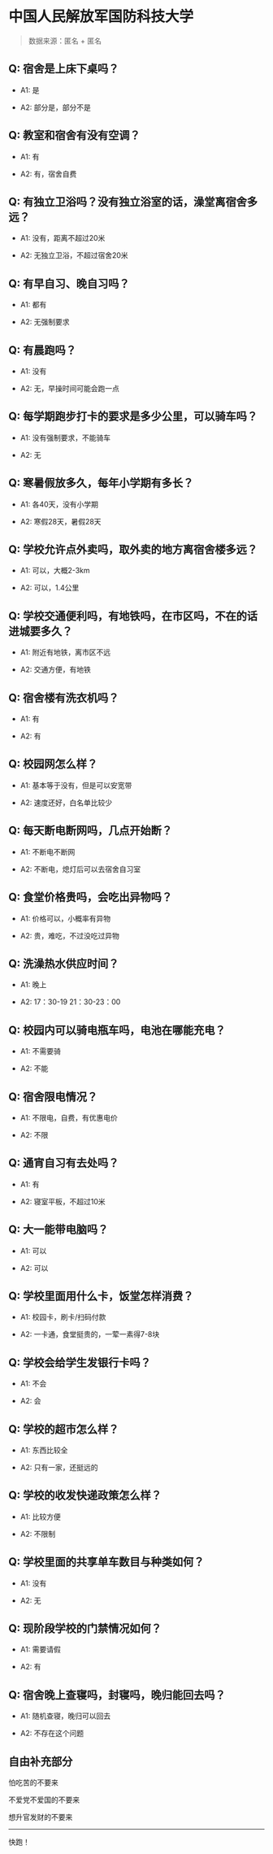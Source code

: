 # 中国人民解放军国防科技大学

> 数据来源：匿名 + 匿名

## Q: 宿舍是上床下桌吗？

- A1: 是

- A2: 部分是，部分不是

## Q: 教室和宿舍有没有空调？

- A1: 有

- A2: 有，宿舍自费

## Q: 有独立卫浴吗？没有独立浴室的话，澡堂离宿舍多远？

- A1: 没有，距离不超过20米

- A2: 无独立卫浴，不超过宿舍20米

## Q: 有早自习、晚自习吗？

- A1: 都有

- A2: 无强制要求

## Q: 有晨跑吗？

- A1: 没有

- A2: 无，早操时间可能会跑一点

## Q: 每学期跑步打卡的要求是多少公里，可以骑车吗？

- A1: 没有强制要求，不能骑车

- A2: 无

## Q: 寒暑假放多久，每年小学期有多长？

- A1: 各40天，没有小学期

- A2: 寒假28天，暑假28天

## Q: 学校允许点外卖吗，取外卖的地方离宿舍楼多远？

- A1: 可以，大概2-3km

- A2: 可以，1.4公里

## Q: 学校交通便利吗，有地铁吗，在市区吗，不在的话进城要多久？

- A1: 附近有地铁，离市区不远

- A2: 交通方便，有地铁

## Q: 宿舍楼有洗衣机吗？

- A1: 有

- A2: 有

## Q: 校园网怎么样？

- A1: 基本等于没有，但是可以安宽带

- A2: 速度还好，白名单比较少

## Q: 每天断电断网吗，几点开始断？

- A1: 不断电不断网

- A2: 不断电，熄灯后可以去宿舍自习室

## Q: 食堂价格贵吗，会吃出异物吗？

- A1: 价格可以，小概率有异物

- A2: 贵，难吃，不过没吃过异物

## Q: 洗澡热水供应时间？

- A1: 晚上

- A2: 17：30-19    21：30-23：00

## Q: 校园内可以骑电瓶车吗，电池在哪能充电？

- A1: 不需要骑

- A2: 不能

## Q: 宿舍限电情况？

- A1: 不限电，自费，有优惠电价

- A2: 不限

## Q: 通宵自习有去处吗？

- A1: 有

- A2: 寝室平板，不超过10米

## Q: 大一能带电脑吗？

- A1: 可以

- A2: 可以

## Q: 学校里面用什么卡，饭堂怎样消费？

- A1: 校园卡，刷卡/扫码付款

- A2: 一卡通，食堂挺贵的，一荤一素得7-8块

## Q: 学校会给学生发银行卡吗？

- A1: 不会

- A2: 会

## Q: 学校的超市怎么样？

- A1: 东西比较全

- A2: 只有一家，还挺远的

## Q: 学校的收发快递政策怎么样？

- A1: 比较方便

- A2: 不限制

## Q: 学校里面的共享单车数目与种类如何？

- A1: 没有

- A2: 无

## Q: 现阶段学校的门禁情况如何？

- A1: 需要请假

- A2: 有

## Q: 宿舍晚上查寝吗，封寝吗，晚归能回去吗？

- A1: 随机查寝，晚归可以回去

- A2: 不存在这个问题

## 自由补充部分

怕吃苦的不要来

不爱党不爱国的不要来

想升官发财的不要来

***

快跑！